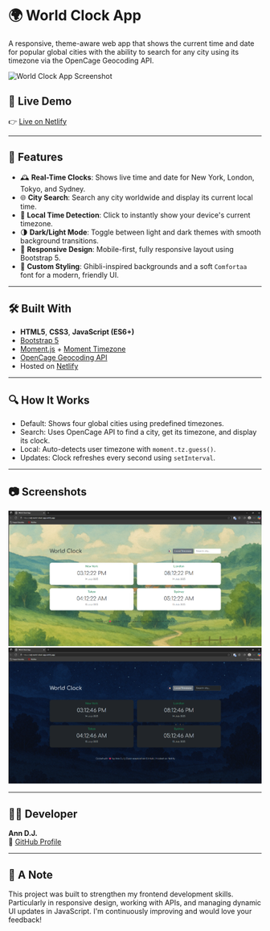 # 🌍 World Clock App

A responsive, theme-aware web app that shows the current time and date for popular global cities with the ability to search for any city using its timezone via the OpenCage Geocoding API.

![World Clock App Screenshot](./screenshot/WorldClock_Demo_ScreenRecord.gif)

## 🚀 Live Demo

👉 [Live on Netlify](https://adj-world-clock-app.netlify.app/)

---

## 📌 Features

- 🕰 **Real-Time Clocks**: Shows live time and date for New York, London, Tokyo, and Sydney.
- 🌐 **City Search**: Search any city worldwide and display its current local time.
- 📍 **Local Time Detection**: Click to instantly show your device's current timezone.
- 🌗 **Dark/Light Mode**: Toggle between light and dark themes with smooth background transitions.
- 📱 **Responsive Design**: Mobile-first, fully responsive layout using Bootstrap 5.
- 🎨 **Custom Styling**: Ghibli-inspired backgrounds and a soft `Comfortaa` font for a modern, friendly UI.

---

## 🛠️ Built With

- **HTML5**, **CSS3**, **JavaScript (ES6+)**
- [Bootstrap 5](https://getbootstrap.com/)
- [Moment.js](https://momentjs.com/) + [Moment Timezone](https://momentjs.com/timezone/)
- [OpenCage Geocoding API](https://opencagedata.com/)
- Hosted on [Netlify](https://netlify.com/)

---

## 🔍 How It Works

- Default: Shows four global cities using predefined timezones.
- Search: Uses OpenCage API to find a city, get its timezone, and display its clock.
- Local: Auto-detects user timezone with `moment.tz.guess()`.
- Updates: Clock refreshes every second using `setInterval`.

---

## 📷 Screenshots

![Light Theme](./screenshot/WorldClock_LightMode_Screenshot.png)
![Dark Theme](./screenshot/WorldClock_DarkMode_Screenshot.png)

---

## 🧑‍💻 Developer

**Ann D.J.**  
📂 [GitHub Profile](https://github.com/ann-era)

---

## 🧠 A Note

This project was built to strengthen my frontend development skills. Particularly in responsive design, working with APIs, and managing dynamic UI updates in JavaScript. I'm continuously improving and would love your feedback!
